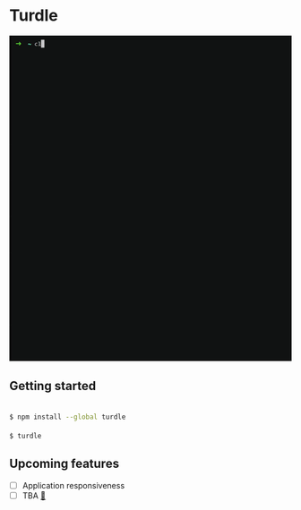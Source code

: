 # Turdle

![App demo](https://raw.githubusercontent.com/mynameisankit/turdle/main/media/demo.gif)

## Getting started

```bash

$ npm install --global turdle

$ turdle

```

## Upcoming features
- [ ] Application responsiveness
- [ ] TBA [💩](https://www.youtube.com/watch?v=dQw4w9WgXcQ)